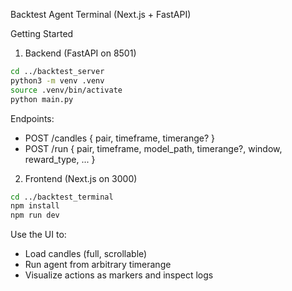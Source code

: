 Backtest Agent Terminal (Next.js + FastAPI)

Getting Started

1) Backend (FastAPI on 8501)

```bash
cd ../backtest_server
python3 -m venv .venv
source .venv/bin/activate
python main.py
```

Endpoints:
- POST /candles { pair, timeframe, timerange? }
- POST /run { pair, timeframe, model_path, timerange?, window, reward_type, ... }

2) Frontend (Next.js on 3000)

```bash
cd ../backtest_terminal
npm install
npm run dev
```

Use the UI to:
- Load candles (full, scrollable)
- Run agent from arbitrary timerange
- Visualize actions as markers and inspect logs
